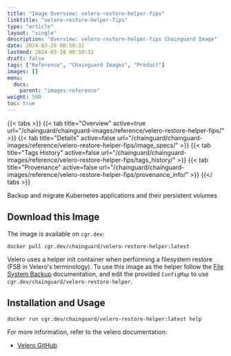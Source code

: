 ```yaml
---
title: "Image Overview: velero-restore-helper-fips"
linktitle: "velero-restore-helper-fips"
type: "article"
layout: "single"
description: "Overview: velero-restore-helper-fips Chainguard Image"
date: 2024-03-28 00:50:32
lastmod: 2024-03-28 00:50:32
draft: false
tags: ["Reference", "Chainguard Images", "Product"]
images: []
menu: 
  docs: 
    parent: "images-reference"
weight: 500
toc: true
---
```


{{< tabs >}}
{{< tab title="Overview" active=true url="/chainguard/chainguard-images/reference/velero-restore-helper-fips/" >}}
{{< tab title="Details" active=false url="/chainguard/chainguard-images/reference/velero-restore-helper-fips/image_specs/" >}}
{{< tab title="Tags History" active=false url="/chainguard/chainguard-images/reference/velero-restore-helper-fips/tags_history/" >}}
{{< tab title="Provenance" active=false url="/chainguard/chainguard-images/reference/velero-restore-helper-fips/provenance_info/" >}}
{{</ tabs >}}



<!--overview:start-->
Backup and migrate Kubernetes applications and their persistent volumes
<!--overview:end-->

<!--getting:start-->
## Download this Image
The image is available on `cgr.dev`:

```
docker pull cgr.dev/chainguard/velero-restore-helper:latest
```
<!--getting:end-->

<!--body:start-->
Velero uses a helper init container when performing a filesystem restore (FSB in Velero's terminology). To use this image as the helper follow the [File System Backup](https://velero.io/docs/main/file-system-backup/#customize-restore-helper-container) documentation, and edit the provided `ConfigMap` to use `cgr.dev/chainguard/velero-restore-helper`.

## Installation and Usage

```bash
docker run cgr.dev/chainguard/velero-restore-helper:latest help
```

For more information, refer to the velero documentation:
- [Velero GitHub](https://github.com/vmware-tanzu/velero)
<!--body:end-->

